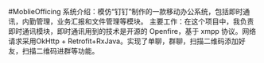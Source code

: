 #MoblieOfficing
系统介绍：模仿“钉钉”制作的一款移动办公系统，包括即时通讯，内勤管理，业务汇报和文件管理等模块。
主要工作：在这个项目中，我负责即时通讯模块，即时通讯用到的技术是开源的 Openfire，基于 xmpp 协议。网络请求采用OkHttp + Retrofit+RxJava。实现了单聊，群聊，扫描二维码添加好友，扫描二维码进群等功能。
